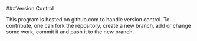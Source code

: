 ###Version Control

This program is hosted on github.com to handle version control. To contribute, one can fork the repository, create a new branch, add or change some work, commit it and push it to the new branch. 
